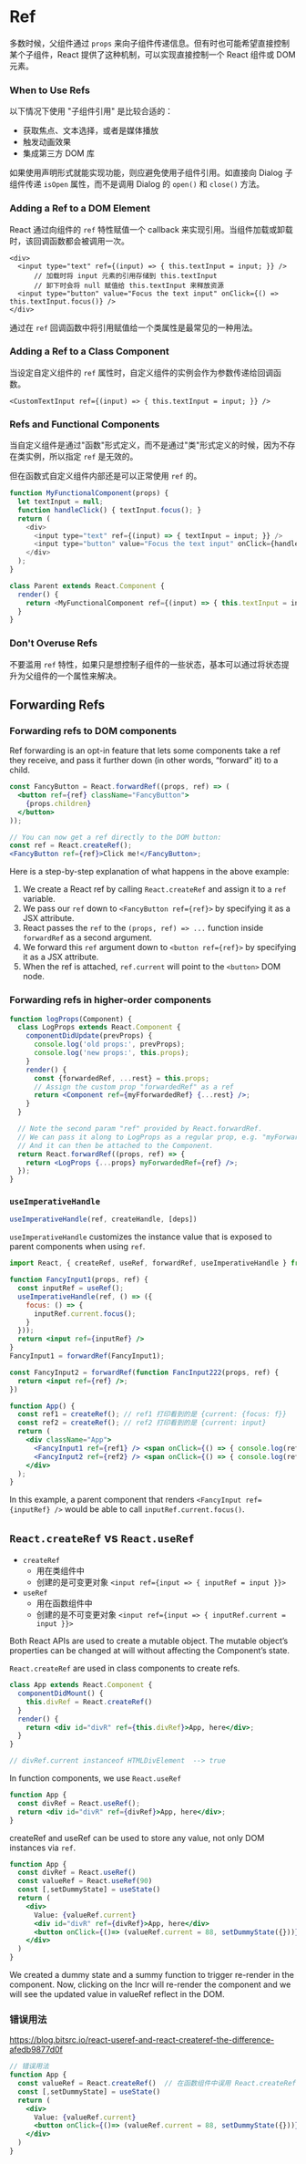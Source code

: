 # Ref

多数时候，父组件通过 `props` 来向子组件传递信息。但有时也可能希望直接控制某个子组件，React 提供了这种机制，可以实现直接控制一个 React 组件或 DOM 元素。

### When to Use Refs

以下情况下使用 "子组件引用" 是比较合适的：
  * 获取焦点、文本选择，或者是媒体播放
  * 触发动画效果
  * 集成第三方 DOM 库

如果使用声明形式就能实现功能，则应避免使用子组件引用。如直接向 Dialog 子组件传递 `isOpen` 属性，而不是调用 Dialog 的 `open()` 和 `close()` 方法。

### Adding a Ref to a DOM Element

React 通过向组件的 `ref` 特性赋值一个 callback 来实现引用。当组件加载或卸载时，该回调函数都会被调用一次。

```
<div>
  <input type="text" ref={(input) => { this.textInput = input; }} />
      // 加载时将 input 元素的引用存储到 this.textInput
      // 卸下时会将 null 赋值给 this.textInput 来释放资源
  <input type="button" value="Focus the text input" onClick={() => this.textInput.focus()} />
</div>
```

通过在 `ref` 回调函数中将引用赋值给一个类属性是最常见的一种用法。

### Adding a Ref to a Class Component

当设定自定义组件的 `ref` 属性时，自定义组件的实例会作为参数传递给回调函数。

```
<CustomTextInput ref={(input) => { this.textInput = input; }} />
```

### Refs and Functional Components

当自定义组件是通过"函数"形式定义，而不是通过"类"形式定义的时候，因为不存在类实例，所以指定 `ref` 是无效的。

但在函数式自定义组件内部还是可以正常使用 `ref` 的。

```js
function MyFunctionalComponent(props) {
  let textInput = null;
  function handleClick() { textInput.focus(); }
  return (
    <div>
      <input type="text" ref={(input) => { textInput = input; }} />                // 有效
      <input type="button" value="Focus the text input" onClick={handleClick} />
    </div>
  );
}

class Parent extends React.Component {
  render() {
    return <MyFunctionalComponent ref={(input) => { this.textInput = input; }} />;  // 无效
  }
}
```

### Don't Overuse Refs

不要滥用 `ref` 特性，如果只是想控制子组件的一些状态，基本可以通过将状态提升为父组件的一个属性来解决。


## Forwarding Refs

### Forwarding refs to DOM components

Ref forwarding is an opt-in feature that lets some components take a ref they receive, and pass it further down (in other words, “forward” it) to a child.

```jsx
const FancyButton = React.forwardRef((props, ref) => (
  <button ref={ref} className="FancyButton">
    {props.children}
  </button>
));

// You can now get a ref directly to the DOM button:
const ref = React.createRef();
<FancyButton ref={ref}>Click me!</FancyButton>;
```

Here is a step-by-step explanation of what happens in the above example:

1. We create a React ref by calling `React.createRef` and assign it to a `ref` variable.
2. We pass our `ref` down to `<FancyButton ref={ref}>` by specifying it as a JSX attribute.
3. React passes the `ref` to the `(props, ref) => ...` function inside `forwardRef` as a second argument.
4. We forward this `ref` argument down to `<button ref={ref}>` by specifying it as a JSX attribute.
5. When the ref is attached, `ref.current` will point to the `<button>` DOM node.

### Forwarding refs in higher-order components

```jsx
function logProps(Component) {
  class LogProps extends React.Component {
    componentDidUpdate(prevProps) {
      console.log('old props:', prevProps);
      console.log('new props:', this.props);
    }
    render() {
      const {forwardedRef, ...rest} = this.props;
      // Assign the custom prop "forwardedRef" as a ref
      return <Component ref={myFforwardedRef} {...rest} />;
    }
  }

  // Note the second param "ref" provided by React.forwardRef.
  // We can pass it along to LogProps as a regular prop, e.g. "myForwardedRef"
  // And it can then be attached to the Component.
  return React.forwardRef((props, ref) => {
    return <LogProps {...props} myForwardedRef={ref} />;
  });
}
```

### `useImperativeHandle`

```jsx
useImperativeHandle(ref, createHandle, [deps])
```

`useImperativeHandle` customizes the instance value that is exposed to parent components when using `ref`.

```jsx
import React, { createRef, useRef, forwardRef, useImperativeHandle } from 'react';

function FancyInput1(props, ref) {
  const inputRef = useRef();
  useImperativeHandle(ref, () => ({
    focus: () => {
      inputRef.current.focus();
    }
  }));
  return <input ref={inputRef} />
}
FancyInput1 = forwardRef(FancyInput1);

const FancyInput2 = forwardRef(function FancInput222(props, ref) {
  return <input ref={ref} />;
})

function App() {
  const ref1 = createRef(); // ref1 打印看到的是 {current: {focus: f}}
  const ref2 = createRef(); // ref2 打印看到的是 {current: input}
  return (
    <div className="App">
      <FancyInput1 ref={ref1} /> <span onClick={() => { console.log(ref1); ref1.current.focus() }}>FOCUS</span>
      <FancyInput2 ref={ref2} /> <span onClick={() => { console.log(ref2); ref2.current.focus() }}>FOCUS</span>
    </div>
  );
}
```

In this example, a parent component that renders `<FancyInput ref={inputRef} />` would be able to call `inputRef.current.focus()`.



## `React.createRef` vs `React.useRef`

* `createRef`
  * 用在类组件中
  * 创建的是可变更对象 `<input ref={input => { inputRef = input }}>`
* `useRef`
  * 用在函数组件中
  * 创建的是不可变更对象 `<input ref={input => { inputRef.current = input }}>`

Both React APIs are used to create a mutable object. The mutable object’s properties can be changed at will without affecting the Component’s state.

`React.createRef` are used in class components to create refs.

```jsx
class App extends React.Component {
  componentDidMount() {
    this.divRef = React.createRef()
  }
  render() {
    return <div id="divR" ref={this.divRef}>App, here</div>;
  }
}

// divRef.current instanceof HTMLDivElement  --> true
```

In function components, we use `React.useRef`

```jsx
function App {
  const divRef = React.useRef();
  return <div id="divR" ref={divRef}>App, here</div>;
}
```

createRef and useRef can be used to store any value, not only DOM instances via `ref`.

```jsx
function App {
  const divRef = React.useRef()
  const valueRef = React.useRef(90)
  const [,setDummyState] = useState()
  return (
    <div>
      Value: {valueRef.current}
      <div id="divR" ref={divRef}>App, here</div>
      <button onClick={()=> (valueRef.current = 88, setDummyState({}))}>Incr</button>
    </div>
  )
}
```

We created a dummy state and a summy function to trigger re-render in the component. Now, clicking on the Incr will re-render the component and we will see the updated value in valueRef reflect in the DOM.

### 错误用法

https://blog.bitsrc.io/react-useref-and-react-createref-the-difference-afedb9877d0f

```jsx
// 错误用法
function App {
  const valueRef = React.createRef()  // 在函数组件中误用 React.createRef() 不会报错，但设置的值会丢失
  const [,setDummyState] = useState()
  return (
    <div>
      Value: {valueRef.current}
      <button onClick={()=> (valueRef.current = 88, setDummyState({}))}>Incr</button>
    </div>
  )
}
```

